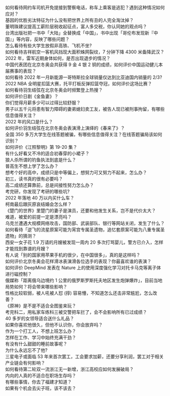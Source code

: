 如何看待网约车司机开免提接到警察电话，称车上乘客是逃犯？遇到这种情况如何应对？  
基因的优胜劣汰特征为什么没有把世界上所有丑的人完全淘汰掉？  
董明珠建议提高工薪阶层税收起征点，富人多交税，你认同她的观点吗？  
台湾出版社把一书中「大陆」全替换成「中国」，书中出现「哥伦布发现新『中国』」等内容，反映了哪些问题？  
怎么看待有些大学生放假非高铁、飞机不坐?  
如何看待吉祥航空一客机风挡现大面积蛛网裂纹，7 分钟下降 4300 米备降武汉？  
2022 年，雷军近期身体如何，是否出现退步的情况？  
中国代表团在北京冬奥会共获得 9 金 4 银 2 铜的成绩，如何评价中国运动健儿本届赛事的表现？  
如何看待 2022 年一月新能源一哥特斯拉全球销量仅达到比亚迪国内销量的 2/3?  
2022 NBA 全明星扣篮大赛，托平打板反弹扣篮夺冠，如何评价这场比赛？  
如何看待羽生结弦在北京冬奥会时频繁登上热搜？  
如何评价日剧《金鱼妻》？  
你们觉得月薪多少可以过得比较舒服？  
男子以五千元将患有智力障碍的妻弟媳妇卖工友，被告人现已被刑事拘留，有哪些信息值得关注？  
2022 年的风口是什么？  
如何评价羽生结弦在北京冬奥会表演滑上演绎的《春来了》？  
全国 350 多万大学生在线答题被骗，有哪些信息值得关注？在线答题骗局该如何识别？  
如何评价《江照黎明》第 19-20 集？  
有什么好看又不冷的适合初春穿的小裙子？  
狼人杀所谓的钓鱼执法到底是什么？  
普高生不想上学了怎么办？  
想考个好的高中，成绩只是中等偏上，想努力可又努力不起来，怎么办？  
初三，读书真的很有必要吗？  
高二成绩还算靠前，总是间接性努力怎么办？  
考完研，你发现了考研的哪些坑?  
2022 年落地 40 万以内买什么车？  
柯南最后跟灰原哀结婚会怎么样？  
《楚门的世界》里楚门的妻子是演员，还要和他发生关系，岂不是代价太大？  
难道，被爱的前提一定是漂亮吗？  
乌克兰遭遇大规模网络攻击，国防部、武装部队、银行等网站关闭，发生了什么？  
如何看待「逆飞的流星原案可能为宵宫专属圣遗物，追忆套原案可能为八重专属圣遗物」的猜测？  
西安一女子花 1.9 万请的月嫂被发现一周内 20 多次打骂婴儿，警方已介入，怎样才能找到靠谱的月嫂？  
有人说「别的国家用苹果手机的很少，在中国很多」，真的是这样吗？  
如何评价北京冬奥会花样滑冰表演滑各位选手的表现？你最喜欢谁的表演？  
如何评价 DeepMind 发表在 Nature 上的使用深度强化学习对托卡马克等离子体进行磁控制？  
俄媒称「距离俄乌边境约 1 公里的俄罗斯罗斯托夫地区发生炮弹爆炸」，目前当地局势如何？将会带来哪些影响？  
性格比较软弱，被人吼被人怼 (㨃) 容易懵，不知道怎么还击非常尴尬，怎么改善？  
《原神》是不是不适合全图鉴来玩？  
考完科二，用私家车练科三被交警把车拦了，会不会影响所有已过成绩？  
40 多岁的女领导适合送什么礼品？  
如果你喜欢他很久，但他不认识你，你会放弃吗？  
作为一个打工人，不想上班怎么办？  
怎样在工作、学习中始终充满干劲？  
有没有什么甜甜的睡前故事呢？  
为什么永远忘不了他?  
三星电子或面临 53 年来首次罢工，工会要求加薪，还要分享利润，罢工对于相关产业链会有何影响？  
如何看待第二轮双一流浙江无一新增，浙江高校应如何发展破局？  
内向的人真的不适合在职场生存吗？  
有哪些事情，你去了福建才知道？  
如果有个机会去尖子班，该不该去？  

